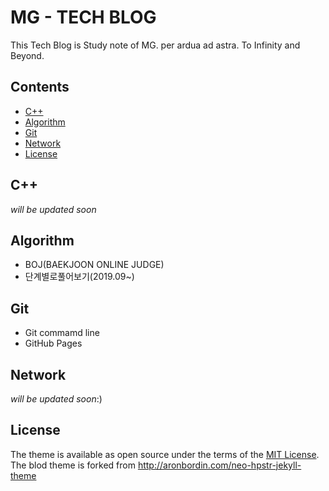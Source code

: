 # MG - TECH BLOG
This Tech Blog is Study note of MG.
per ardua ad astra.
To Infinity and Beyond.


## Contents

- [C++](#C++)
- [Algorithm](#Algorithm)
- [Git](#Git)
- [Network](#Network)
- [License](#License)

## C++

*will be updated soon*

## Algorithm

* BOJ(BAEKJOON ONLINE JUDGE)
* 단계별로풀어보기(2019.09~)

## Git

* Git commamd line
* GitHub Pages


## Network
*will be updated soon*:)


## License

The theme is available as open source under the terms of the [MIT License](http://opensource.org/licenses/MIT).  
The blod theme is forked from http://aronbordin.com/neo-hpstr-jekyll-theme

